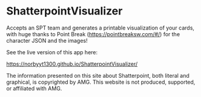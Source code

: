 # ShatterpointVisualizer
Accepts an SPT team and generates a printable visualization of your cards, with huge thanks to Point Break (https://pointbreaksw.com/#/) for the character JSON and the images!

See the live version of this app here:

https://norbyyt1300.github.io/ShatterpointVisualizer/

The information presented on this site about Shatterpoint, both literal and graphical, is copyrighted by AMG. This website is not produced, supported, or affiliated with AMG.
